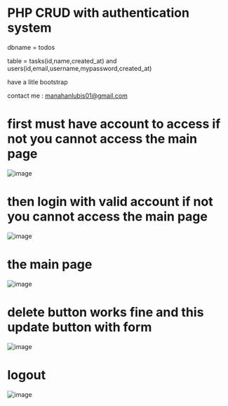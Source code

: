 # PHP CRUD with authentication system
dbname = todos

table = tasks(id,name,created_at) and  users(id,email,username,mypassword,created_at)

have a litle bootstrap

contact me : manahanlubis01@gmail.com


# first must have account to access if not you cannot access the main page
![image](https://user-images.githubusercontent.com/72923118/213910952-2240bb2d-bca4-4b49-b197-4c72066c11d5.png)

# then login with valid account if not you cannot access the main page
![image](https://user-images.githubusercontent.com/72923118/213911006-d02e2544-1b99-439c-add5-8443ad8880e9.png)

# the main page
![image](https://user-images.githubusercontent.com/72923118/213911058-39cc1d89-7b13-41f1-971d-6973ea327ee4.png)

# delete button works fine and this update button with form
![image](https://user-images.githubusercontent.com/72923118/213911126-02049e73-2f09-4fbd-a9d9-5e052dc16f18.png)

# logout
![image](https://user-images.githubusercontent.com/72923118/213911153-ac9866fb-8bff-4700-8f01-da27df48e67b.png)

